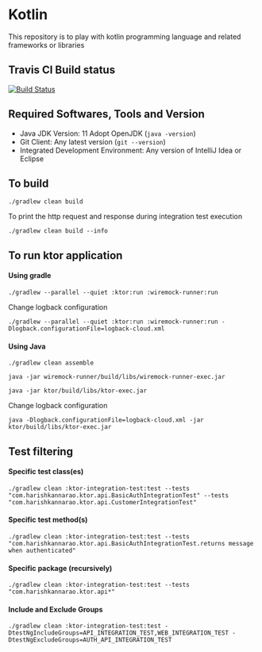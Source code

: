 # Kotlin

This repository is to play with kotlin programming language and related frameworks or libraries

## Travis CI Build status
[![Build Status](https://travis-ci.org/harishkannarao/kotlin.svg?branch=master)](https://travis-ci.org/harishkannarao/kotlin)

## Required Softwares, Tools and Version
* Java JDK Version: 11 Adopt OpenJDK (`java -version`)
* Git Client: Any latest version (`git --version`)
* Integrated Development Environment: Any version of IntelliJ Idea or Eclipse

## To build

    ./gradlew clean build
    
To print the http request and response during integration test execution

    ./gradlew clean build --info
    

## To run ktor application

#### Using gradle

    ./gradlew --parallel --quiet :ktor:run :wiremock-runner:run
    
Change logback configuration

    ./gradlew --parallel --quiet :ktor:run :wiremock-runner:run -Dlogback.configurationFile=logback-cloud.xml
    
#### Using Java

    ./gradlew clean assemble
    
    java -jar wiremock-runner/build/libs/wiremock-runner-exec.jar
    
    java -jar ktor/build/libs/ktor-exec.jar

Change logback configuration

    java -Dlogback.configurationFile=logback-cloud.xml -jar ktor/build/libs/ktor-exec.jar    
    
## Test filtering

#### Specific test class(es)

    ./gradlew clean :ktor-integration-test:test --tests "com.harishkannarao.ktor.api.BasicAuthIntegrationTest" --tests "com.harishkannarao.ktor.api.CustomerIntegrationTest"

#### Specific test method(s)

    ./gradlew clean :ktor-integration-test:test --tests "com.harishkannarao.ktor.api.BasicAuthIntegrationTest.returns message when authenticated"

#### Specific package (recursively)

    ./gradlew clean :ktor-integration-test:test --tests "com.harishkannarao.ktor.api*"

#### Include and Exclude Groups

    ./gradlew clean :ktor-integration-test:test -DtestNgIncludeGroups=API_INTEGRATION_TEST,WEB_INTEGRATION_TEST -DtestNgExcludeGroups=AUTH_API_INTEGRATION_TEST